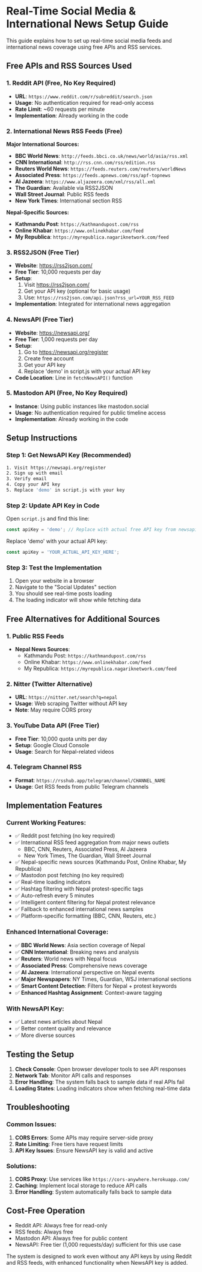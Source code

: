 # Real-Time Social Media & International News Setup Guide

This guide explains how to set up real-time social media feeds and international news coverage using free APIs and RSS services.

## Free APIs and RSS Sources Used

### 1. Reddit API (Free, No Key Required)
- **URL**: `https://www.reddit.com/r/subreddit/search.json`
- **Usage**: No authentication required for read-only access
- **Rate Limit**: ~60 requests per minute
- **Implementation**: Already working in the code

### 2. International News RSS Feeds (Free)
**Major International Sources:**
- **BBC World News**: `http://feeds.bbci.co.uk/news/world/asia/rss.xml`
- **CNN International**: `http://rss.cnn.com/rss/edition.rss`  
- **Reuters World News**: `https://feeds.reuters.com/reuters/worldNews`
- **Associated Press**: `https://feeds.apnews.com/rss/apf-topnews`
- **Al Jazeera**: `https://www.aljazeera.com/xml/rss/all.xml`
- **The Guardian**: Available via RSS2JSON
- **Wall Street Journal**: Public RSS feeds
- **New York Times**: International section RSS

**Nepal-Specific Sources:**
- **Kathmandu Post**: `https://kathmandupost.com/rss`
- **Online Khabar**: `https://www.onlinekhabar.com/feed`
- **My Republica**: `https://myrepublica.nagariknetwork.com/feed`

### 3. RSS2JSON (Free Tier)
- **Website**: https://rss2json.com/
- **Free Tier**: 10,000 requests per day
- **Setup**: 
  1. Visit https://rss2json.com/
  2. Get your API key (optional for basic usage)
  3. Use: `https://rss2json.com/api.json?rss_url=YOUR_RSS_FEED`
- **Implementation**: Integrated for international news aggregation

### 4. NewsAPI (Free Tier)
- **Website**: https://newsapi.org/
- **Free Tier**: 1,000 requests per day
- **Setup**:
  1. Go to https://newsapi.org/register
  2. Create free account
  3. Get your API key
  4. Replace 'demo' in script.js with your actual API key
- **Code Location**: Line in `fetchNewsAPI()` function

### 5. Mastodon API (Free, No Key Required)
- **Instance**: Using public instances like mastodon.social
- **Usage**: No authentication required for public timeline access
- **Implementation**: Already working in the code

## Setup Instructions

### Step 1: Get NewsAPI Key (Recommended)
```bash
1. Visit https://newsapi.org/register
2. Sign up with email
3. Verify email
4. Copy your API key
5. Replace 'demo' in script.js with your key
```

### Step 2: Update API Key in Code
Open `script.js` and find this line:
```javascript
const apiKey = 'demo'; // Replace with actual free API key from newsapi.org
```

Replace 'demo' with your actual API key:
```javascript
const apiKey = 'YOUR_ACTUAL_API_KEY_HERE';
```

### Step 3: Test the Implementation
1. Open your website in a browser
2. Navigate to the "Social Updates" section
3. You should see real-time posts loading
4. The loading indicator will show while fetching data

## Free Alternatives for Additional Sources

### 1. Public RSS Feeds
- **Nepal News Sources**: 
  - Kathmandu Post: `https://kathmandupost.com/rss`
  - Online Khabar: `https://www.onlinekhabar.com/feed`
  - My Republica: `https://myrepublica.nagariknetwork.com/feed`

### 2. Nitter (Twitter Alternative)
- **URL**: `https://nitter.net/search?q=nepal`
- **Usage**: Web scraping Twitter without API key
- **Note**: May require CORS proxy

### 3. YouTube Data API (Free Tier)
- **Free Tier**: 10,000 quota units per day
- **Setup**: Google Cloud Console
- **Usage**: Search for Nepal-related videos

### 4. Telegram Channel RSS
- **Format**: `https://rsshub.app/telegram/channel/CHANNEL_NAME`
- **Usage**: Get RSS feeds from public Telegram channels

## Implementation Features

### Current Working Features:
- ✅ Reddit post fetching (no key required)
- ✅ International RSS feed aggregation from major news outlets
  - BBC, CNN, Reuters, Associated Press, Al Jazeera
  - New York Times, The Guardian, Wall Street Journal
- ✅ Nepal-specific news sources (Kathmandu Post, Online Khabar, My Republica)
- ✅ Mastodon post fetching (no key required)
- ✅ Real-time loading indicators
- ✅ Hashtag filtering with Nepal protest-specific tags
- ✅ Auto-refresh every 5 minutes
- ✅ Intelligent content filtering for Nepal protest relevance
- ✅ Fallback to enhanced international news samples
- ✅ Platform-specific formatting (BBC, CNN, Reuters, etc.)

### Enhanced International Coverage:
- ✅ **BBC World News**: Asia section coverage of Nepal
- ✅ **CNN International**: Breaking news and analysis  
- ✅ **Reuters**: World news with Nepal focus
- ✅ **Associated Press**: Comprehensive news coverage
- ✅ **Al Jazeera**: International perspective on Nepal events
- ✅ **Major Newspapers**: NY Times, Guardian, WSJ international sections
- ✅ **Smart Content Detection**: Filters for Nepal + protest keywords
- ✅ **Enhanced Hashtag Assignment**: Context-aware tagging

### With NewsAPI Key:
- ✅ Latest news articles about Nepal
- ✅ Better content quality and relevance
- ✅ More diverse sources

## Testing the Setup

1. **Check Console**: Open browser developer tools to see API responses
2. **Network Tab**: Monitor API calls and responses
3. **Error Handling**: The system falls back to sample data if real APIs fail
4. **Loading States**: Loading indicators show when fetching real-time data

## Troubleshooting

### Common Issues:
1. **CORS Errors**: Some APIs may require server-side proxy
2. **Rate Limiting**: Free tiers have request limits
3. **API Key Issues**: Ensure NewsAPI key is valid and active

### Solutions:
1. **CORS Proxy**: Use services like `https://cors-anywhere.herokuapp.com/`
2. **Caching**: Implement local storage to reduce API calls
3. **Error Handling**: System automatically falls back to sample data

## Cost-Free Operation
- Reddit API: Always free for read-only
- RSS feeds: Always free
- Mastodon API: Always free for public content
- NewsAPI: Free tier (1,000 requests/day) sufficient for this use case

The system is designed to work even without any API keys by using Reddit and RSS feeds, with enhanced functionality when NewsAPI key is added.